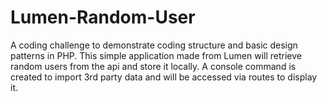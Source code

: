 # Lumen-Random-User
A coding challenge to demonstrate coding structure and basic design patterns in PHP. This simple application made from Lumen will retrieve random users from the api and store it locally. A console command is created to import 3rd party data and will be accessed via routes to display it. 
